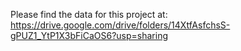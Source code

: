 Please find the data for this project at:
https://drive.google.com/drive/folders/14XtfAsfchsS-gPUZ1_YtP1X3bFiCaOS6?usp=sharing